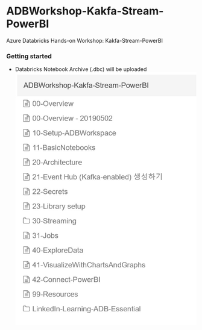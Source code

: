 # ADBWorkshop-Kakfa-Stream-PowerBI
Azure Databricks Hands-on Workshop: Kakfa-Stream-PowerBI

### Getting started
- Databricks Notebook Archive (.dbc) will be uploaded
    ![](https://raw.githubusercontent.com/dem108/ADBWorkshop-Kakfa-Stream-PowerBI/master/doc/images/overview-databricks-dbc.jpg)